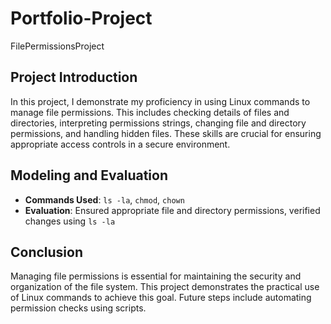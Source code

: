 # Portfolio-Project
FilePermissionsProject
## Project Introduction
In this project, I demonstrate my proficiency in using Linux commands to manage file permissions. This includes checking details of files and directories, interpreting permissions strings, changing file and directory permissions, and handling hidden files. These skills are crucial for ensuring appropriate access controls in a secure environment.
## Modeling and Evaluation
- **Commands Used**: `ls -la`, `chmod`, `chown`
- **Evaluation**: Ensured appropriate file and directory permissions, verified changes using `ls -la`
## Conclusion
Managing file permissions is essential for maintaining the security and organization of the file system. This project demonstrates the practical use of Linux commands to achieve this goal. Future steps include automating permission checks using scripts.
